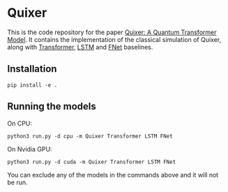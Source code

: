# Quixer

This is the code repository for the paper [Quixer: A Quantum Transformer Model](https://arxiv.org/abs/2406.04305). It contains the implementation of the classical simulation of Quixer, along with [Transformer](https://arxiv.org/abs/1706.03762), [LSTM](https://en.wikipedia.org/wiki/Long_short-term_memory) and [FNet](https://arxiv.org/abs/2105.03824) baselines.

## Installation
```
pip install -e .
```

## Running the models

On CPU:
```
python3 run.py -d cpu -m Quixer Transformer LSTM FNet
```

On Nvidia GPU:
```
python3 run.py -d cuda -m Quixer Transformer LSTM FNet
```

You can exclude any of the models in the commands above and it will not be run.